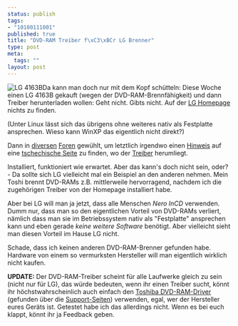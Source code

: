 ```yaml
--- 
status: publish
tags: 
- "10100111001"
published: true
title: "DVD-RAM Treiber f\xC3\xBCr LG Brenner"
type: post
meta: 
  tags: ""
layout: post
---
```

<img src='http://fredericiana.de/uploads/050701lg4163b.jpg' alt='LG 4163B' class="alignleft" />Da kann man doch nur mit dem Kopf schütteln: Diese Woche einen LG 4163B gekauft (wegen der DVD-RAM-Brennfähigkeit) und dann Treiber herunterladen wollen: Geht nicht. Gibts nicht. Auf der <a href="http://www.lge.com/support/software_gcsc.jsp">LG Homepage</a> nichts zu finden.

(Unter Linux lässt sich das übrigens ohne weiteres nativ als Festplatte ansprechen. Wieso kann WinXP das eigentlich nicht direkt?)

Dann in <a href="http://www.pcwelt.de/forum/printthread.php?t=157986">diversen</a> <a href="http://www.nickles.de/c/a/forum2-537903779.htm">Foren</a> gewühlt, um letztlich irgendwo einen <a href="http://www.winboard.org/lofiversion/index.php/t25106.html">Hinweis</a> auf eine <a href="http://download.czechcomputer.cz/LG/">tschechische Seite</a> zu finden, wo der <a href="http://download.czechcomputer.cz/LG/DVD-RAM%20driver.rar">Treiber</a> herumliegt.

Installiert, funktioniert wie erwartet. Aber das kann's doch nicht sein, oder? <!--more-->- Da sollte sich LG vielleicht mal ein Beispiel an den anderen nehmen. Mein Toshi brennt DVD-RAMs z.B. mittlerweile hervorragend, nachdem ich die zugehörigen Treiber von der Homepage installiert habe.

Aber bei LG will man ja jetzt, dass alle Menschen <em>Nero InCD</em> verwenden. Dumm nur, dass man so den eigentlichen Vorteil von DVD-RAMs verliert, nämlich dass man sie im Betriebssystem nativ als "Festplatte" ansprechen kann und eben gerade <em>keine weitere Software</em> benötigt. Aber vielleicht sieht man diesen Vorteil im Hause LG nicht.

Schade, dass ich keinen anderen DVD-RAM-Brenner gefunden habe. Hardware von einem so vermurksten Hersteller will man eigentlich wirklich nicht kaufen.

<strong>UPDATE:</strong> Der DVD-RAM-Treiber scheint für alle Laufwerke gleich zu sein (nicht nur für LG), das würde bedeuten, wenn ihr einen Treiber sucht, könnt ihr höchstwahrscheinlich auch einfach den <a href="http://support.toshiba-tro.de/tools/Satellite/sm30x/win-xp/dvd-ram/dvdram-sm30-xp-3100-ge.zip">Toshiba DVD-RAM-Driver</a> (gefunden über die <a href="http://de.computers.toshiba-europe.com/cgi-bin/ToshibaCSG/download_drivers_bios.jsp?service=DE">Support-Seiten</a>) verwenden, egal, wer der Hersteller eures Geräts ist. Getestet habe ich das allerdings nicht. Wenn es bei euch klappt, könnt ihr ja Feedback geben.
